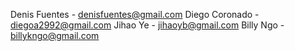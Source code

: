 Denis Fuentes - denisfuentes@gmail.com
Diego Coronado - diegoa2992@gmail.com
Jihao Ye - jihaoyb@gmail.com
Billy Ngo - billykngo@gmail.com
